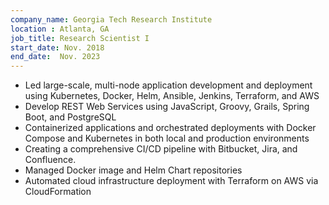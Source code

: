 ```yaml
---
company_name: Georgia Tech Research Institute
location : Atlanta, GA
job_title: Research Scientist I
start_date: Nov. 2018
end_date:  Nov. 2023
---
```


- Led large-scale, multi-node application development and deployment 
using Kubernetes, Docker, Helm, Ansible, Jenkins, Terraform, and AWS
- Develop REST Web Services using JavaScript, Groovy, Grails, Spring 
Boot, and PostgreSQL 
- Containerized applications and orchestrated deployments with Docker 
Compose and Kubernetes in both local and production environments
- Creating a comprehensive CI/CD pipeline with Bitbucket, Jira, and 
Confluence. 
- Managed Docker image and Helm Chart repositories
- Automated cloud infrastructure deployment with Terraform on AWS via 
CloudFormation 